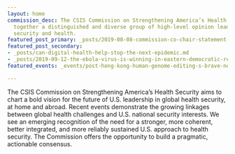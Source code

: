 ```yaml
---
layout: home
commission_desc: The CSIS Commission on Strengthening America’s Health Security brings
  together a distinguished and diverse group of high-level opinion leaders who bridge
  security and health.
featured_post_primary: _posts/2019-08-08-commission-co-chair-statement-on-the-3rd-meeting-of-commission-members.md
featured_post_secondary:
- _posts/can-digital-health-help-stop-the-next-epidemic.md
- _posts/2019-09-12-the-ebola-virus-is-winning-in-eastern-democratic-republic-of-the-congo.md
featured_events: _events/post-hong-kong-human-genome-editing-s-brave-new-world.md

---
```

The CSIS Commission on Strengthening America’s Health Security aims to chart a bold vision for the future of U.S. leadership in global health security, at home and abroad. Recent events demonstrate the growing linkages between global health challenges and U.S. national security interests. We see an emerging recognition of the need for a stronger, more coherent, better integrated, and more reliably sustained U.S. approach to health security. The Commission offers the opportunity to build a pragmatic, actionable consensus.